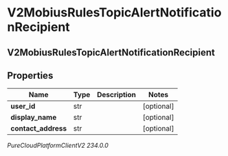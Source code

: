 # V2MobiusRulesTopicAlertNotificationRecipient

## V2MobiusRulesTopicAlertNotificationRecipient

## Properties

|Name | Type | Description | Notes|
|------------ | ------------- | ------------- | -------------|
| **user_id** | str |  | [optional] |
| **display_name** | str |  | [optional] |
| **contact_address** | str |  | [optional] |



_PureCloudPlatformClientV2 234.0.0_
